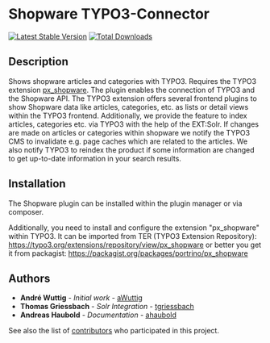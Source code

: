 # Shopware TYPO3-Connector
[![Latest Stable Version](https://poser.pugx.org/portrino/shopware-typo3-connector/v/stable)](https://packagist.org/packages/portrino/shopware-typo3-connector)
[![Total Downloads](https://poser.pugx.org/portrino/shopware-typo3-connector/downloads)](https://packagist.org/packages/portrino/shopware-typo3-connector)

## Description

Shows shopware articles and categories with TYPO3. Requires the TYPO3 extension [px_shopware](https://github.com/portrino/px_shopware). 
The plugin enables the connection of TYPO3 and the Shopware API. The TYPO3 extension offers several frontend plugins to show Shopware data like articles, categories, etc. as lists or detail views within the TYPO3 frontend.
Additionally, we provide the feature to index articles, categories etc. via TYPO3 with the help of the EXT:Solr. If changes are made on articles or categories within shopware we notify the TYPO3 CMS to invalidate e.g. page 
caches which are related to the articles. We also notify TYPO3 to reindex the product if some information are changed to get up-to-date information in your search results.

## Installation

The Shopware plugin can be installed within the plugin manager or via composer.

Additionally, you need to install and configure the extension "px_shopware" within TYPO3. 
It can be imported from TER (TYPO3 Extension Repository): https://typo3.org/extensions/repository/view/px_shopware or better you get it from 
packagist: https://packagist.org/packages/portrino/px_shopware

## Authors

* **André Wuttig** - *Initial work* - [aWuttig](https://github.com/aWuttig)
* **Thomas Griessbach** - *Solr Integration* - [tgriessbach](https://github.com/tgriessbach)
* **Andreas Haubold** - *Documentation* - [ahaubold](https://github.com/ahaubold)

See also the list of [contributors](https://github.com/portrino/shopware-typo3-connector/graphs/contributors) who participated in this project.
